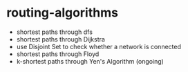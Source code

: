 # routing-algorithms

- shortest paths through dfs
- shortest paths through Dijkstra
- use Disjoint Set to check whether a network is connected
- shortest paths through Floyd
- k-shortest paths through Yen's Algorithm (ongoing)